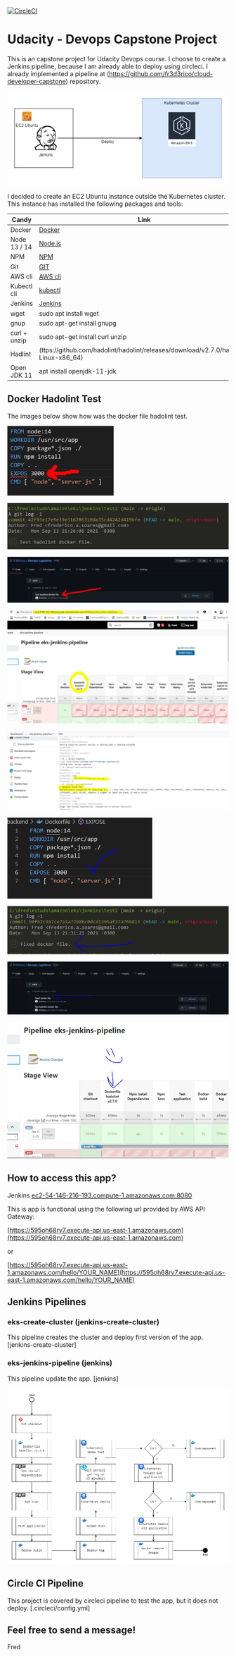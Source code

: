 [![CircleCI](https://circleci.com/gh/fr3d3rico/devops-capstone.svg?style=shield)](https://circleci.com/gh/fr3d3rico/devops-capstone)

# Udacity - Devops Capstone Project

This is an capstone project for Udacity Devops course. I choose to create a Jenkins pipeline, because I am already able to deploy using circleci. I already implemented a pipeline at (https://github.com/fr3d3rico/cloud-developer-capstone) repository.

[![Project](https://github.com/fr3d3rico/devops-capstone/blob/main/images/devops-capstone.jpg)](https://github.com/fr3d3rico/devops-capstone/blob/main/images/devops-capstone.jpg)

I decided to create an EC2 Ubuntu instance outside the Kubernetes cluster. This instance has installed the following packages and tools:

| Candy | Link |
| ----- | ---- |
| Docker | [Docker](https://www.docker.com/) |
| Node 13 / 14 | [Node.js](https://nodejs.org/) |
| NPM | [NPM](https://www.npmjs.com/) |
| Git | [GIT](https://git-scm.com/) |
| AWS cli | [AWS cli](https://aws.amazon.com/cli/) |
| Kubectl cli | [kubectl](https://kubernetes.io/docs/tasks/tools/) |
| Jenkins | [Jenkins](https://www.jenkins.io/) |
| wget | sudo apt install wget |
| gnup | sudo apt-get install gnupg |
| curl + unzip | sudo apt-get install curl unzip |
| Hadlint | (ttps://github.com/hadolint/hadolint/releases/download/v2.7.0/hadolint-Linux-x86_64) |
| Open JDK 11 | apt install openjdk-11-jdk |

## Docker Hadolint Test

The images below show how was the docker file hadolint test.

[![Hadolint](https://github.com/fr3d3rico/devops-capstone/blob/main/images/hadolint-1.JPG)](https://github.com/fr3d3rico/devops-capstone/blob/main/images/hadolint-1.JPG)

[![Hadolint](https://github.com/fr3d3rico/devops-capstone/blob/main/images/hadolint-2.JPG)](https://github.com/fr3d3rico/devops-capstone/blob/main/images/hadolint-2.JPG)

[![Hadolint](https://github.com/fr3d3rico/devops-capstone/blob/main/images/hadolint-3.JPG)](https://github.com/fr3d3rico/devops-capstone/blob/main/images/hadolint-3.JPG)

[![Hadolint](https://github.com/fr3d3rico/devops-capstone/blob/main/images/hadolint-4.JPG)](https://github.com/fr3d3rico/devops-capstone/blob/main/images/hadolint-4.JPG)

[![Hadolint](https://github.com/fr3d3rico/devops-capstone/blob/main/images/hadolint-5.JPG)](https://github.com/fr3d3rico/devops-capstone/blob/main/images/hadolint-5.JPG)

[![Hadolint](https://github.com/fr3d3rico/devops-capstone/blob/main/images/hadolint-6.JPG)](https://github.com/fr3d3rico/devops-capstone/blob/main/images/hadolint-6.JPG)

[![Hadolint](https://github.com/fr3d3rico/devops-capstone/blob/main/images/hadolint-7.JPG)](https://github.com/fr3d3rico/devops-capstone/blob/main/images/hadolint-7.JPG)

[![Hadolint](https://github.com/fr3d3rico/devops-capstone/blob/main/images/hadolint-8.JPG)](https://github.com/fr3d3rico/devops-capstone/blob/main/images/hadolint-8.JPG)

[![Hadolint](https://github.com/fr3d3rico/devops-capstone/blob/main/images/hadolint-9.JPG)](https://github.com/fr3d3rico/devops-capstone/blob/main/images/hadolint-9.JPG)


## How to access this app?

Jenkins
[ec2-54-146-216-193.compute-1.amazonaws.com:8080](ec2-54-146-216-193.compute-1.amazonaws.com:8080)

This is app is functional using the following url provided by AWS API Gateway:

[https://595oh68rv7.execute-api.us-east-1.amazonaws.com](https://595oh68rv7.execute-api.us-east-1.amazonaws.com)

or

[https://595oh68rv7.execute-api.us-east-1.amazonaws.com/hello/YOUR_NAME](https://595oh68rv7.execute-api.us-east-1.amazonaws.com/hello/YOUR_NAME)


## Jenkins Pipelines

### eks-create-cluster (jenkins-create-cluster)

This pipeline creates the cluster and deploy first version of the app.
[jenkins-create-cluster]

### eks-jenkins-pipeline (jenkins)

This pipeline update the app.
[jenkins]

[![Jenkins Pipeline](https://github.com/fr3d3rico/devops-capstone/blob/main/images/devops-capstone.flow.jpg)](https://github.com/fr3d3rico/devops-capstone/blob/main/images/devops-capstone.flow.jpg)

## Circle CI Pipeline

This project is covered by circleci pipeline to test the app, but it does not deploy.
[.circleci/config.yml]

## Feel free to send a message!
Fred